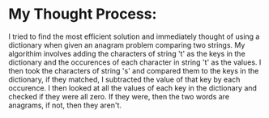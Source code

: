 # My Thought Process:
I tried to find the most efficient solution and immediately thought of using a dictionary when given an anagram problem comparing two strings. My algorithim involves adding
the characters of string 't' as the keys in the dictionary and the occurences of each character in string 't' as the values. I then took the characters of string 's' and compared 
them to the keys in the dictionary, if they matched, I subtracted the value of that key by each occurence. I then looked at all the values of each key in the dictionary and
checked if they were all zero. If they were, then the two words are anagrams, if not, then they aren't.
